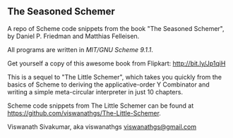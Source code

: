 ## The Seasoned Schemer

A repo of Scheme code snippets from the book "The Seasoned Schemer", 
by Daniel P. Friedman and Matthias Felleisen.

All programs are written in _MIT/GNU Scheme 9.1.1_.

Get yourself a copy of this awesome book from Flipkart: http://bit.ly/Jp1qiH

This is a sequel to "The Little Schemer", which takes you quickly from 
the basics of Scheme to deriving the applicative-order Y Combinator and 
writing a simple meta-circular interpreter in just 10 chapters. 

Scheme code snippets from The Little Schemer can
be found at https://github.com/viswanathgs/The-Little-Schemer.

Viswanath Sivakumar, aka viswanathgs <viswanathgs@gmail.com>
